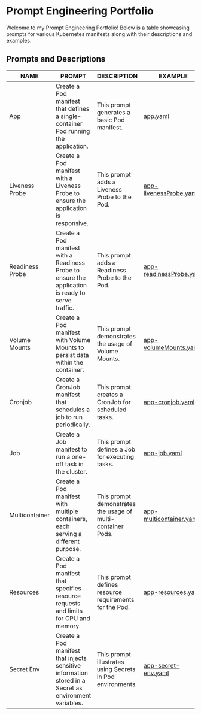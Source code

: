 # Prompt Engineering Portfolio

Welcome to my Prompt Engineering Portfolio! Below is a table showcasing prompts for various Kubernetes manifests along with their descriptions and examples.

## Prompts and Descriptions

| NAME            | PROMPT                                                                                                | DESCRIPTION                                                 | EXAMPLE                                                   |
| --------------- | ----------------------------------------------------------------------------------------------------- | ----------------------------------------------------------- | --------------------------------------------------------- |
| App             | Create a Pod manifest that defines a single-container Pod running the application.                    | This prompt generates a basic Pod manifest.                 | [app.yaml](./yaml/app.yaml)                               |
| Liveness Probe  | Create a Pod manifest with a Liveness Probe to ensure the application is responsive.                  | This prompt adds a Liveness Probe to the Pod.               | [app-livenessProbe.yaml](./yaml/app-livenessProbe.yaml)   |
| Readiness Probe | Create a Pod manifest with a Readiness Probe to ensure the application is ready to serve traffic.     | This prompt adds a Readiness Probe to the Pod.              | [app-readinessProbe.yaml](./yaml/app-readinessProbe.yaml) |
| Volume Mounts   | Create a Pod manifest with Volume Mounts to persist data within the container.                        | This prompt demonstrates the usage of Volume Mounts.        | [app-volumeMounts.yaml](./yaml/app-volumeMounts.yaml)     |
| Cronjob         | Create a CronJob manifest that schedules a job to run periodically.                                   | This prompt creates a CronJob for scheduled tasks.          | [app-cronjob.yaml](./yaml/app-cronjob.yaml)               |
| Job             | Create a Job manifest to run a one-off task in the cluster.                                           | This prompt defines a Job for executing tasks.              | [app-job.yaml](./yaml/app-job.yaml)                       |
| Multicontainer  | Create a Pod manifest with multiple containers, each serving a different purpose.                     | This prompt demonstrates the usage of multi-container Pods. | [app-multicontainer.yaml](./yaml/app-multicontainer.yaml) |
| Resources       | Create a Pod manifest that specifies resource requests and limits for CPU and memory.                 | This prompt defines resource requirements for the Pod.      | [app-resources.yaml](./yaml/app-resources.yaml)           |
| Secret Env      | Create a Pod manifest that injects sensitive information stored in a Secret as environment variables. | This prompt illustrates using Secrets in Pod environments.  | [app-secret-env.yaml](./yaml/app-secret-env.yaml)         |
